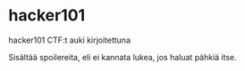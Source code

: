 # hacker101
hacker101 CTF:t auki kirjoitettuna

Sisältää spoilereita, eli ei kannata lukea, jos haluat pähkiä itse.
